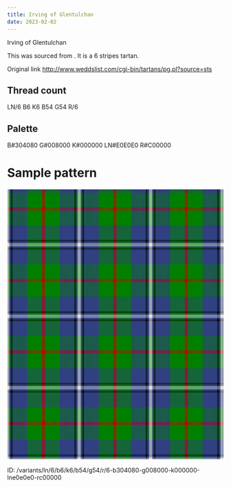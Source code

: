 ```yaml
---
title: Irving of Glentulchan
date: 2023-02-02
---
```

Irving of Glentulchan

This was sourced from <no value>.  It is a 6 stripes tartan.

Original link http://www.weddslist.com/cgi-bin/tartans/pg.pl?source=sts

## Thread count
LN/6 B6 K6 B54 G54 R/6

## Palette
B#304080 G#008000 K#000000 LN#E0E0E0 R#C00000

# Sample pattern

![Tartan detail](tartan.png "LN/6 B6 K6 B54 G54 R/6 tartan")

ID: /variants/ln/6/b6/k6/b54/g54/r/6-b304080-g008000-k000000-lne0e0e0-rc00000